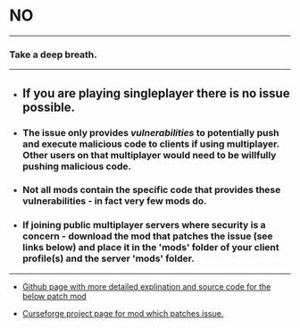 # NO

---

### Take a deep breath.  

---

- ## If you are playing singleplayer there is no issue possible.

- ### The issue only provides _vulnerabilities_ to potentially push and execute malicious code to clients if using multiplayer.  Other users on that multiplayer would need to be willfully pushing malicious code.

- ### Not all mods contain the specific code that provides these vulnerabilities - in fact very few mods do.

- ### If joining public multiplayer servers where security is a concern - download the mod that patches the issue (see links below) and place it in the 'mods' folder of your client profile(s) and the server 'mods' folder.

---

- [Github page with more detailed explination and source code for the below patch mod](https://github.com/dogboy21/serializationisbad/releases/tag/1.3)

- [Curseforge project page for mod which patches issue.](https://www.curseforge.com/minecraft/mc-mods/serializationisbad)
